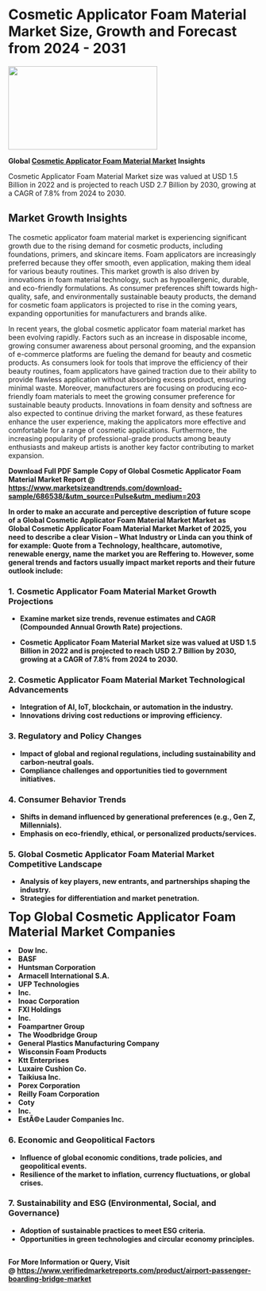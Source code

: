 <H1>Cosmetic Applicator Foam Material Market Size, Growth and Forecast from 2024 - 2031</H1><img class="aligncenter size-medium wp-image-584254" src="https://thirdeyenews.in/wp-content/uploads/2024/09/Global-Market-Research-300x168.jpeg" alt="" width="300" height="168" /><p><strong>Global&nbsp;<a href="https://www.marketsizeandtrends.com/download-sample/686538/&amp;utm_source=Pulse&amp;utm_medium=203">Cosmetic Applicator Foam Material Market</a> Insights</strong></p><p>Cosmetic Applicator Foam Material Market size was valued at USD 1.5 Billion in 2022 and is projected to reach USD 2.7 Billion by 2030, growing at a CAGR of 7.8% from 2024 to 2030.</p><p><h2>Market Growth Insights</h2> <p>The cosmetic applicator foam material market is experiencing significant growth due to the rising demand for cosmetic products, including foundations, primers, and skincare items. Foam applicators are increasingly preferred because they offer smooth, even application, making them ideal for various beauty routines. This market growth is also driven by innovations in foam material technology, such as hypoallergenic, durable, and eco-friendly formulations. As consumer preferences shift towards high-quality, safe, and environmentally sustainable beauty products, the demand for cosmetic foam applicators is projected to rise in the coming years, expanding opportunities for manufacturers and brands alike.</p> <p><strong></strong></p> <p>In recent years, the global cosmetic applicator foam material market has been evolving rapidly. Factors such as an increase in disposable income, growing consumer awareness about personal grooming, and the expansion of e-commerce platforms are fueling the demand for beauty and cosmetic products. As consumers look for tools that improve the efficiency of their beauty routines, foam applicators have gained traction due to their ability to provide flawless application without absorbing excess product, ensuring minimal waste. Moreover, manufacturers are focusing on producing eco-friendly foam materials to meet the growing consumer preference for sustainable beauty products. Innovations in foam density and softness are also expected to continue driving the market forward, as these features enhance the user experience, making the applicators more effective and comfortable for a range of cosmetic applications. Furthermore, the increasing popularity of professional-grade products among beauty enthusiasts and makeup artists is another key factor contributing to market expansion. <p><strong></p><p><span class=""><strong>Download Full PDF Sample Copy of Global Cosmetic Applicator Foam Material Market Report</strong> @ <a href="https://www.marketsizeandtrends.com/download-sample/686538/&amp;utm_source=Pulse&amp;utm_medium=203" target="_blank">https://www.marketsizeandtrends.com/download-sample/686538/&amp;utm_source=Pulse&amp;utm_medium=203</a></span></p><p>In order to make an accurate and perceptive description of future scope of a Global&nbsp;Cosmetic Applicator Foam Material Market Market as Global&nbsp;Cosmetic Applicator Foam Material Market Market of 2025, you need to describe a clear Vision &ndash; What Industry or Linda can you think of for example: Quote from a Technology, healthcare, automotive, renewable energy, name the market you are Reffering to. However, some general trends and factors usually impact market reports and their future outlook include:</p><h3>1.&nbsp;<strong>Cosmetic Applicator Foam Material Market Growth Projections</strong></h3><ul><li>Examine market size trends, revenue estimates and CAGR (Compounded Annual Growth Rate) projections.</li><li><p>Cosmetic Applicator Foam Material Market size was valued at USD 1.5 Billion in 2022 and is projected to reach USD 2.7 Billion by 2030, growing at a CAGR of 7.8% from 2024 to 2030.</p></li></ul><h3>2.&nbsp;<strong>Cosmetic Applicator Foam Material Market Technological Advancements</strong></h3><ul><li>Integration of AI, IoT, blockchain, or automation in the industry.</li><li>Innovations driving cost reductions or improving efficiency.</li></ul><h3>3.&nbsp;<strong>Regulatory and Policy Changes</strong></h3><ul><li>Impact of global and regional regulations, including sustainability and carbon-neutral goals.</li><li>Compliance challenges and opportunities tied to government initiatives.</li></ul><h3>4.&nbsp;<strong>Consumer Behavior Trends</strong></h3><ul><li>Shifts in demand influenced by generational preferences (e.g., Gen Z, Millennials).</li><li>Emphasis on eco-friendly, ethical, or personalized products/services.</li></ul><h3>5.&nbsp;<strong>Global Cosmetic Applicator Foam Material Market Competitive Landscape</strong></h3><ul><li>Analysis of key players, new entrants, and partnerships shaping the industry.</li><li>Strategies for differentiation and market penetration.</li></ul><p data-pm-slice="1 1 []"><span style="color: inherit; font-family: inherit; font-size: 25px;">Top Global Cosmetic Applicator Foam Material Market Companies</span></p><div class="" data-test-id=""><p><li>Dow Inc.</li><li> BASF</li><li> Huntsman Corporation</li><li> Armacell International S.A.</li><li> UFP Technologies</li><li> Inc.</li><li> Inoac Corporation</li><li> FXI Holdings</li><li> Inc.</li><li> Foampartner Group</li><li> The Woodbridge Group</li><li> General Plastics Manufacturing Company</li><li> Wisconsin Foam Products</li><li> Ktt Enterprises</li><li> Luxaire Cushion Co.</li><li> Taikiusa Inc.</li><li> Porex Corporation</li><li> Reilly Foam Corporation</li><li> Coty</li><li> Inc.</li><li> EstÃ©e Lauder Companies Inc.</li></p></div><h3>6.&nbsp;<strong>Economic and Geopolitical Factors</strong></h3><ul><li>Influence of global economic conditions, trade policies, and geopolitical events.</li><li>Resilience of the market to inflation, currency fluctuations, or global crises.</li></ul><h3>7.&nbsp;<strong>Sustainability and ESG (Environmental, Social, and Governance)</strong></h3><ul><li>Adoption of sustainable practices to meet ESG criteria.</li><li>Opportunities in green technologies and circular economy principles.</li></ul><h2><strong style="font-size: 14px;">For More Information or Query, Visit @&nbsp;</strong><a style="background-color: #ffffff; font-size: 14px;" href="https://www.marketsizeandtrends.com/report/cosmetic-applicator-foam-material-market/" target="_blank">https://www.verifiedmarketreports.com/product/airport-passenger-boarding-bridge-market</a></h2>
